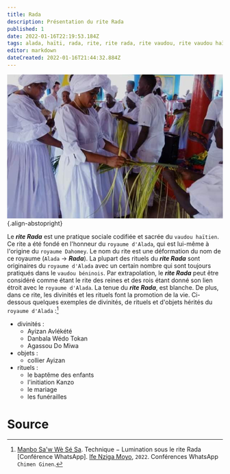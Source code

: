 ```yaml
---
title: Rada
description: Présentation du rite Rada
published: 1
date: 2022-01-16T22:19:53.184Z
tags: alada, haïti, rada, rite, rite rada, rite vaudou, rite vaudou haïtien, royaume alada, spiritualité, spiritualité afro-caribéenne, spiritualité haïtienne, spiritualité vaudou, spiritualité vaudou haïtienne, vaudou haïtien
editor: markdown
dateCreated: 2022-01-16T21:44:32.884Z
---
```


![chire-ayizan.jpeg](/images/event/ceremony/voodoo/haitian/chire-ayizan.jpeg){.align-abstopright}

Le ***rite Rada*** est une pratique sociale codifiée et sacrée du `vaudou haïtien`.
Ce rite a été fondé en l'honneur du `royaume d'Alada`, qui est lui-même à l'origine du `royaume Dahomey`. Le nom du rite est une déformation du nom de ce royaume (`Alada` → ***Rada***).
La plupart des rituels du ***rite Rada*** sont originaires du `royaume d'Alada` avec un certain nombre qui sont toujours pratiqués dans le `vaudou béninois`. Par extrapolation, le ***rite Rada*** peut être considéré comme étant le rite des reines et des rois étant donné son lien étroit avec le `royaume d'Alada`.
La tenue du ***rite Rada***, est blanche. De plus, dans ce rite, les divinités et les rituels font la promotion de la vie.
Ci-dessous quelques exemples de divinités, de rituels et d'objets hérités du `royaume d'Alada` :[^1]
* divinités :
	* Ayizan Avlékété
  * Danbala Wédo Tokan
  * Agassou Do Miwa
* objets :
	* collier Ayizan
* rituels :
  * le baptême des enfants
  * l'initiation Kanzo
  * le mariage
  * les funérailles

# Source

[^1]:  [Manbo Sa'w Wè Sé Sa](https://www.facebook.com/rosmywaystv). Technique − Lumination sous le rite Rada [Conférence WhatsApp]. [Ife Nziga Moyo](https://www.facebook.com/IF%C3%89-Nzinga-Moyo-102447998373899/), `2022`. Conférences WhatsApp `Chimen Ginen`.